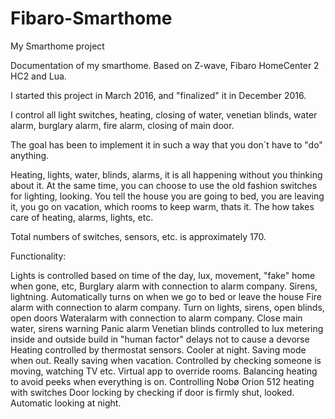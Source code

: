 # Fibaro-Smarthome
My Smarthome project

Documentation of my smarthome. Based on Z-wave, Fibaro HomeCenter 2 HC2 and Lua.

I started this project in March 2016, and "finalized" it in December 2016.

I control all light switches, heating, closing of water, venetian blinds, water alarm, burglary alarm, fire alarm, closing of main door.

The goal has been to implement it in such a way that you don´t have to "do" anything.

Heating, lights, water, blinds, alarms, it is all happening without you thinking about it. At the same time, you can choose to use the old fashion switches for lighting, looking. You tell the house you are going to bed, you are leaving it, you go on vacation, which rooms to keep warm, thats it. The how takes care of heating, alarms, lights, etc.

Total numbers of switches, sensors, etc. is approximately 170.

Functionality:

Lights is controlled based on time of the day, lux, movement, "fake" home when gone, etc,
Burglary alarm with connection to alarm company. Sirens, lightning. Automatically turns on when we go to bed or leave the house
Fire alarm with connection to alarm company. Turn on lights, sirens, open blinds, open doors
Wateralarm with connection to alarm company. Close main water, sirens warning
Panic alarm
Venetian blinds controlled to lux metering inside and outside build in "human factor" delays not to cause a devorse
Heating controlled by thermostat sensors. Cooler at night. Saving mode when out. Really saving when vacation. Controlled by checking someone is moving, watching TV etc. Virtual app to override rooms.
Balancing heating to avoid peeks when everything is on.
Controlling Nobø Orion 512 heating with switches
Door locking by checking if door is firmly shut, looked. Automatic looking at night.
